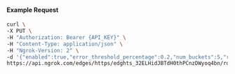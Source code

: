 <!-- Code generated for API Clients. DO NOT EDIT. -->

#### Example Request

```bash
curl \
-X PUT \
-H "Authorization: Bearer {API_KEY}" \
-H "Content-Type: application/json" \
-H "Ngrok-Version: 2" \
-d '{"enabled":true,"error_threshold_percentage":0.2,"num_buckets":5,"rolling_window":300,"tripped_duration":120,"volume_threshold":20}' \
https://api.ngrok.com/edges/https/edghts_32ELHidJBTdH0thPCnzDWyoq4bn/routes/edghtsrt_32ELHckY69uu06ADAwwfQhW1mca/circuit_breaker
```
